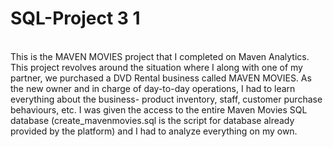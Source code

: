 # SQL-Project 3 1
<br>
This is the MAVEN MOVIES project that I completed on Maven Analytics. 
<br>
This project revolves around the situation where I along with one of my partner, we purchased a DVD Rental business called MAVEN MOVIES. As the new owner and in charge of day-to-day operations, I had to learn everything about the business- product inventory, staff, customer purchase behaviours, etc. I was given the access to the entire Maven Movies SQL database (create_mavenmovies.sql is the script for database already provided by the platform) and I had to analyze everything on my own.
